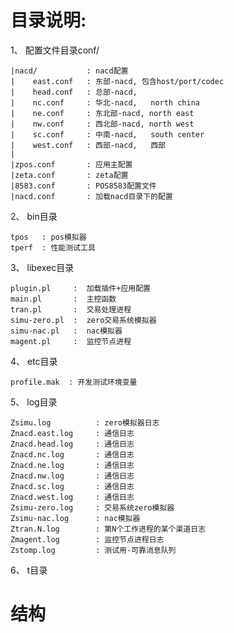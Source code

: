 目录说明:
=====

1、 配置文件目录conf/
    
    |nacd/           : nacd配置
    |    east.conf   : 东部-nacd, 包含host/port/codec
    |    head.conf   : 总部-nacd, 
    |    nc.conf     : 华北-nacd,   north china
    |    ne.conf     : 东北部-nacd, north east
    |    nw.conf     : 西北部-nacd, north west
    |    sc.conf     : 中南-nacd,   south center
    |    west.conf   : 西部-nacd,   西部
    |
    |zpos.conf       : 应用主配置
    |zeta.conf       : zeta配置
    |8583.conf       : POS8583配置文件
    |nacd.conf       : 加载nacd目录下的配置

2、 bin目录

    tpos   : pos模拟器
    tperf  : 性能测试工具

3、 libexec目录

    plugin.pl     :  加载插件+应用配置
    main.pl       :  主控函数
    tran.pl       :  交易处理进程
    simu-zero.pl  :  zero交易系统模拟器
    simu-nac.pl   :  nac模拟器
    magent.pl     :  监控节点进程

4、 etc目录

    profile.mak  : 开发测试环境变量
    
5、 log目录
    
    Zsimu.log          : zero模拟器日志
    Znacd.east.log     : 通信日志
    Znacd.head.log     : 通信日志   
    Znacd.nc.log       : 通信日志 
    Znacd.ne.log       : 通信日志 
    Znacd.nw.log       : 通信日志 
    Znacd.sc.log       : 通信日志 
    Znacd.west.log     : 通信日志 
    Zsimu-zero.log     : 交易系统zero模拟器
    Zsimu-nac.log      : nac模拟器
    Ztran.N.log        : 第N个工作进程的某个渠道日志
    Zmagent.log        : 监控节点进程日志
    Zstomp.log         : 测试用-可靠消息队列

6、 t目录


结构
====



